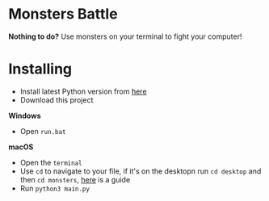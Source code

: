 # Monsters Battle

**Nothing to do?** Use monsters on your terminal to fight your computer!

# Installing
- Install latest Python version from [here](https://www.python.org/downloads/)
- Download this project

**Windows**
- Open `run.bat`

**macOS**
- Open the `terminal`
- Use `cd` to navigate to your file, if it's on the desktopn run `cd desktop` and then `cd monsters`, [here](https://www.techwalla.com/articles/how-to-use-quotcdquot-command-in-command-prompt-window) is a guide
- Run `python3 main.py`
